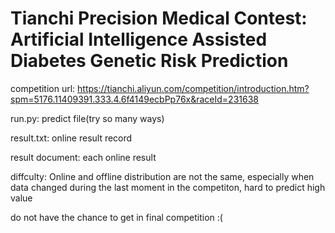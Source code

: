 # Tianchi Precision Medical Contest: Artificial Intelligence Assisted Diabetes Genetic Risk Prediction

competition url: https://tianchi.aliyun.com/competition/introduction.htm?spm=5176.11409391.333.4.6f4149ecbPp76x&raceId=231638

run.py: predict file(try so many ways)

result.txt: online result record

result document: each online result

diffculty: Online and offline distribution are not the same, especially when data changed during the last moment in the competiton, hard to predict high value

do not have the chance to get in final competition :(
